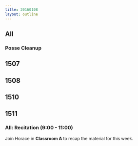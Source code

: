 ```yaml
---
title: 20160108
layout: outline
---
```


## All

### Posse Cleanup

## 1507

## 1508

## 1510

## 1511

### All: Recitation (9:00 - 11:00)

Join Horace in **Classroom A** to recap the material for this week.

